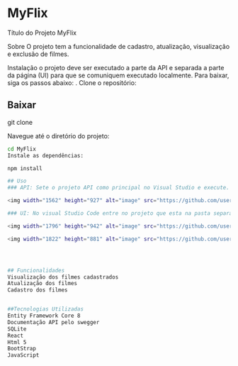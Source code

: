 # MyFlix

Título do Projeto
MyFlix

Sobre
O projeto tem a funcionalidade de cadastro, atualização, visualização e exclusão de filmes.

Instalação
o projeto deve ser executado a parte da API e separada a parte da página (UI) para que se comuniquem executado localmente. Para baixar, siga os passos abaixo: . Clone o repositório:


## Baixar
git clone

Navegue até o diretório do projeto:
```bash
cd MyFlix
Instale as dependências:

npm install 

## Uso
### API: Sete o projeto API como principal no Visual Studio e execute.

<img width="1562" height="927" alt="image" src="https://github.com/user-attachments/assets/9b585150-afe4-488e-b484-33b1134b2627" />

### UI: No visual Studio Code entre no projeto que esta na pasta separada e fora do projeto UI. Abra um terminal  e der o comando "npm start"

<img width="1796" height="942" alt="image" src="https://github.com/user-attachments/assets/5711c4a3-634d-48cd-b1ce-393d2aa00699" />

<img width="1822" height="881" alt="image" src="https://github.com/user-attachments/assets/6d765535-f263-4e0d-9c39-1c933c1117b7" />




## Funcionalidades
Visualização dos filmes cadastrados
Atualização dos filmes
Cadastro dos filmes


##Tecnologias Utilizadas
Entity Framework Core 8
Documentação API pelo swegger
SQLite
React
Html 5
BootStrap
JavaScript



